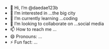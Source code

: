 - 👋 Hi, I’m @daedae123b
- 👀 I’m interested in ...the big city
- 🌱 I’m currently learning ...coding 
- 💞️ I’m looking to collaborate on ...social media
- 📫 How to reach me ...
- 😄 Pronouns: ...
- ⚡ Fun fact: ...

<!---
daedae123b/daedae123b is a ✨ special ✨ repository because its `README.md` (this file) appears on your GitHub profile.
You can click the Preview link to take a look at your changes.
--->
